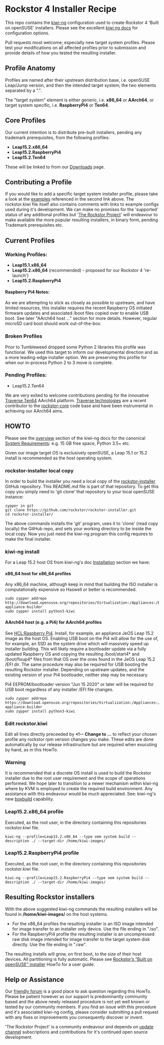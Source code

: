 
# Rockstor 4 Installer Recipe

This repo contains the [kiwi-ng](https://github.com/OSInside/kiwi) configuration used to create Rockstor 4 'Built on openSUSE' installers.
Please see the excellent [kiwi ng docs](https://osinside.github.io/kiwi/) for configuration options.

Pull requests most welcome; especially new target system profiles.
Please test your modifications on all affected profiles prior to submission and provide details of how you tested the resulting installer.

## Profile Anatomy
Profiles are named after their upstream distribution base, i.e. openSUSE Leap/Jump version, and then the intended target system; the two elements separated by a ".".

The "target system" element is either generic, i.e. **x86_64** or **AArch64**, or target system specific, i.e. **RaspberryPi4** or **Ten64**.

## Core Profiles
Our current intention is to distribute pre-built installers, pending any trademark prerequisites, from the following profiles:

- **Leap15.2.x86_64**
- **Leap15.2.RaspberryPi4**
- **Leap15.2.Ten64**

These will be linked to from our [Downloads](http://rockstor.com/download.html) page.

## Contributing a Profile
If you would like to add a specific target system installer profile, please take a look at the [examples](https://github.com/OSInside/kiwi-descriptions) referenced in the second link above.
The rockstor.kiwi file itself also contains comments with links to example configs used during it's development. 
We can make no promises for the 'supported' status of any additional profiles but '[The Rockstor Project](http://rockstor.com/about-us.html)' will endeavour to make available the more popular resulting installers, in binary form, pending Trademark prerequisites etc.

## Current Profiles

### Working Profiles:
- **Leap15.1.x86_64**
- **Leap15.2.x86_64** (recommended) - proposed for our Rockstor 4 're-launch')
- **Leap15.2.RaspberryPi4**

#### Raspberry Pi4 Notes:
As we are attempting to stick as closely as possible to upstream, and have limited resources, this installer requires
the recent Raspberry OS initiated firmware updates and associated /boot files copied over to enable USB boot.
See later "AArch64 host ..." section for more details.
However, regular microSD card boot should work out-of-the-box.

### Broken Profiles
Prior to Tumbleweed dropped some Python 2 libraries this profile was functional.
We used this target to inform our developmental direction and as a more leading-edge installer option. 
We are preserving this profile for when our in-process Python 2 to 3 move is complete.

### Pending Profiles:
- Leap15.2.Ten64

We are very exited to welcome contributions pending for the innovative [Traverse Ten64](https://www.crowdsupply.com/traverse-technologies/ten64) AArch64 platform.
[Traverse technologies](https://traverse.com.au/) are a recent contributor to the [rockstor-core](https://github.com/rockstor/rockstor-core) code base
and have been instrumental in achieving our AArch64 aims.

## HOWTO

Please see the [overview](https://osinside.github.io/kiwi/overview.html) section of the kiwi-ng docs for the canonical
[System Requirements](https://osinside.github.io/kiwi/overview.html#system-requirements): e.g. 15 GB free space, Python 3.5+ etc.

Given our image target OS is exclusively openSUSE, a Leap 15.1 or 15.2 install is recommended as the host operating system.

### rockstor-installer local copy

In order to build the installer you need a local copy of the [rockstor-installer](https://github.com/rockstor/rockstor-installer) GitHub repository.
This README.md file is part of that repository.
To get this copy you simply need to 'git clone' that repository to your local openSUSE instance:

```shell script
zypper in git
git clone https://github.com/rockstor/rockstor-installer.git
cd rockstor-installer/
```  

The above commands installs the 'git' program, uses it to 'clone' (read copy locally) the GitHub repo, and sets your working directory to be inside the local copy.
Now you just need the kiwi-ng program this config requires to make the final installer. 

### kiwi-ng install
For a Leap 15.2 host OS from kiwi-ng's doc [Installation](https://osinside.github.io/kiwi/installation.html#installation) section we have:


#### x86_64 host for x86_64 profiles
Any x86_64 machine, although keep in mind that building the ISO installer is computationally expensive so Haswell or better is recommended.
```shell script
sudo zypper addrepo http://download.opensuse.org/repositories/Virtualization:/Appliances:/Builder/openSUSE_Leap_15.2/ appliance-builder
sudo zypper install python3-kiwi
```

#### AArch64 host (e.g. a Pi4) for AArch64 profiles
See [HCL:Raspberry Pi4](https://en.opensuse.org/HCL:Raspberry_Pi4). Install, for example, an appliance JeOS Leap 15.2 image as the host OS.
Enabling USB boot on the Pi4 will allow for the use of, for example, an SSD as the system drive which will massively speed up installer building.
This will likely require a bootloader update via a fully updated Raspberry OS and copying the resulting /boot/start4* and /boot/fixup4*
files from that OS over the ones found in the JeOS Leap 15.2 /EFI dir. The same procedure may also be required for USB booting the resulting Rockstor installer.
Depending on upstream updates, and the existing version of your Pi4 bootloader, neither step may be necessary.

Pi4 EEPROM/bootloader version "Jun 15 2020" or later will be required for USB boot regardless of any installer /EFI file changes.
   
```shell script
sudo zypper addrepo https://download.opensuse.org/repositories/Virtualization:/Appliances:/Builder/openSUSE_Leap_15.2_ARM/ appliance-builder
sudo zypper install python3-kiwi
```

### Edit rockstor.kiwi
Edit all lines directly preceeded by **<!-- Change to ...** to reflect your chosen profile any rockstor rpm version changes you make.
These edits are done automatically by our release infrastructure but are required when exucuting by hand, as in this HowTo.

### Warning
It is recommended that a discrete OS install is used to build the Rockstor installer due to the root user requirement and the scope of operations performed.
We hope later to transition to a newer mechanism within kiwi-ng where by KVM is employed to create the required build environment.
Any assistance with this endeavour would be much appreciated. See: kiwi-ng's new [boxbuild](https://osinside.github.io/kiwi/self_contained.html) capability.   

### Leap15.2.x86_64 profile
Executed, as the root user, in the directory containing this repositories rockstor.kiwi file.
```shell script
kiwi-ng --profile=Leap15.2.x86_64 --type oem system build --description ./ --target-dir /home/kiwi-images/
```

### Leap15.2.RaspberryPi4 profile
Executed, as the root user, in the directory containing this repositories rockstor.kiwi file.
```shell script
kiwi-ng --profile=Leap15.2.RaspberryPi4 --type oem system build --description ./ --target-dir /home/kiwi-images/
```

## Resulting Rockstor installers
With the above suggested kiwi-ng commands the resulting installers will be found in **/home/kiwi-images/** on the host systems.

- For the x86_64 profiles the resulting installer is an ISO image intended for image transfer to an installer only device.
Use the file ending in ".iso".
- For the RaspberryPi4 profile the resulting installer is an uncompressed raw disk image intended for image transfer to the target system disk directly.
Use the file ending in ".raw".

The resulting installs will grow, on first boot, to the size of their host devices.
All partitioning is fully automatic.
Please see [Rockstor’s “Built on openSUSE” installer](http://rockstor.com/docs/installer-howto/installer-howto.html) HowTo for a user guide.

## Help or Assistance
Our [friendly forum](https://forum.rockstor.com/) is a good place to ask question regarding this HowTo.
Please be patient however as our support is predominantly community based and the above newly released procedure is not yet well known or tested by our community members.
If you find an issue with this procedure and it's associated kiwi-ng config, please consider submitting a pull request with any fixes or improvements you consequently discover or invent.

'The Rockstor Project' is a community endeavour and depends on [update channel](http://rockstor.com/docs/update-channels/update_channels.html)
subscriptions and contributions for it's continued open source development.  




